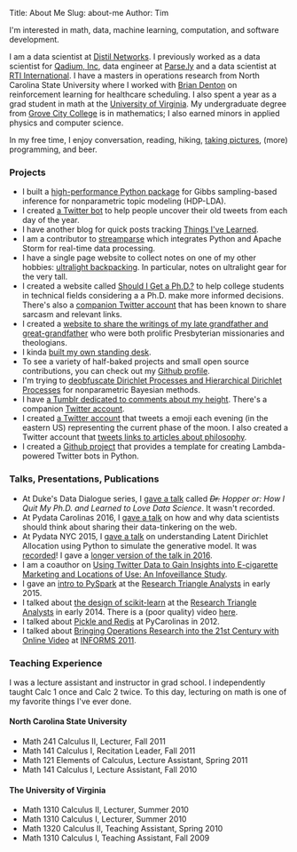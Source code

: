 Title: About Me
Slug: about-me
Author: Tim

I'm interested in math, data, machine learning, computation, and software development.

I am a data scientist at [Distil Networks](http://distilnetworks.com). I previously worked as a data scientist for [Qadium, Inc](https://qadium.com/ "QADIUM"), data engineer at [Parse.ly](http://parse.ly) and a data scientist at [RTI International](http://www.rti.org/ "RTI International"). I have a masters in operations research from North Carolina State University where I worked with [Brian Denton](http://sitemaker.umich.edu/btdenton/home) on reinforcement learning for healthcare scheduling. I also spent a year as a grad student in math at the [University of Virginia](http://www.math.virginia.edu "Department of Mathematics, U.Va."). My undergraduate degree from [Grove City College](http://www.gcc.edu/Pages/Grove-City-College.aspx "Grove City College") is in mathematics; I also earned minors in applied physics and computer science.

In my free time, I enjoy conversation, reading, hiking, [taking pictures](https://www.flickr.com/photos/tdhopper), (more) programming, and beer.

### Projects

* I built a [high-performance Python package](https://github.com/datamicroscopes/lda) for Gibbs sampling-based inference for nonparametric topic modeling (HDP-LDA).
* I created [a Twitter bot](http://twitter.com/your_old_tweets) to help people uncover their old tweets from each day of the year.
* I have another blog for quick posts tracking [Things I've Learned](http://til.tdhopper.com/).
* I am a contributor to [streamparse](https://github.com/Parsely/streamparse "Parsely/streamparse · GitHub") which integrates Python and Apache Storm for real-time data processing.
* I have a single page website to collect notes on one of my other hobbies: [ultralight backpacking](http://www.ultratall-ultralight.com/). In particular, notes on ultralight gear for the very tall.
* I created a website called [Should I Get a Ph.D.?](http://shouldigetaphd.com "Should I Get A Ph.D.?") to help college students in technical fields considering a a Ph.D. make more informed decisions. There's also a [companion Twitter account](https://twitter.com/shouldyougetphd "Should You Get a PhD (@ShouldYouGetPhD) | Twitter") that has been known to share sarcasm and relevant links.
* I created a [website to share the writings of my late grandfather and great-grandfather](http://joseph-hopper.com "Joseph-Hopper.com") who were both prolific Presbyterian missionaries and theologians.
* I kinda [built my own standing desk](https://plus.google.com/photos/118317721686581801159/albums/5885822848717804001 "None").
* To see a variety of half-baked projects and small open source contributions, you can check out my [Github profile](https://github.com/tdhopper?tab=repositories "tdhopper (Timothy Hopper)").
* I'm trying to [deobfuscate Dirichlet Processes and Hierarchical Dirichlet Processes](https://github.com/tdhopper/notes-on-dirichlet-processes) for nonparametric Bayesian methods.
* I have [a Tumblr dedicated to comments about my height](http://doyouplayball.tumblr.com/). There's a companion [Twitter account](https://twitter.com/doyouplayball).
* I created [a Twitter account](https://twitter.com/current_moon) that tweets a emoji each evening (in the eastern US) representing the current phase of the moon. I also created a Twitter account that [tweets links to articles about philosophy](https://twitter.com/sep_articles).
* I created a [Github project](https://github.com/tdhopper/tau) that provides a template for creating Lambda-powered Twitter bots in Python.


### Talks, Presentations, Publications

* At Duke's Data Dialogue series, I [gave a talk](https://docs.google.com/presentation/d/1_wdSh2PFxiqBegt5PcatbEiQaganlgdb5bH7V2jHXZI/pub?start=false&loop=false&delayms=5000) called _<s>Dr.</s> Hopper or: How I Quit My Ph.D. and Learned to Love Data Science_. It wasn't recorded.
* At Pydata Carolinas 2016, I [gave a talk](https://www.youtube.com/watch?v=uRul8QdYvqQ) on how and why data scientists should think about sharing their data-tinkering on the web.
* At Pydata NYC 2015, I [gave a talk](https://github.com/tdhopper/pydata-nyc-2015) on understanding Latent Dirichlet Allocation using Python to simulate the generative model. It was [recorded](https://www.youtube.com/watch?v=_R66X_udxZQ)! I gave a [longer version of the talk in 2016](https://www.youtube.com/watch?v=Wy-XhT2sHgM&feature=youtu.be).
* I am a coauthor on [Using Twitter Data to Gain Insights into E-cigarette Marketing and Locations of Use: An Infoveillance Study](http://www.jmir.org/2015/11/e251/).
* I gave an [intro to PySpark](http://nbviewer.ipython.org/format/slides/github/tdhopper/rta-pyspark-presentation/blob/master/slides.ipynb#/) at the [Research Triangle Analysts](http://www.rtpanalysts.org/home/ "Research Triangle Analysts") in early 2015.
* I talked about [the design of scikit-learn](http://nbviewer.ipython.org/format/slides/github/tdhopper/Research-Triangle-Analysts--Intro-to-scikit-learn/blob/master/Intro%20to%20Scikit-Learn.ipynb#/) at the [Research Triangle Analysts](http://www.rtpanalysts.org/home/ "Research Triangle Analysts | Analysts in the Research Triangle Region of North Carolina") in early 2014. There is a (poor quality) video [here](https://www.youtube.com/watch?v=2kx19t8bNMU).
* I talked about [Pickle and Redis](http://nbviewer.ipython.org/github/tdhopper/Pickle-and-Redis/blob/master/Pickle%20and%20Redis.ipynb "") at PyCarolinas in 2012.
* I talked about [Bringing Operations Research into the 21st Century with Online Video](https://www.youtube.com/watch?v=0gfBH4mC_iU) at [INFORMS 2011](http://meetings2.informs.org/charlotte2011/ "INFORMS Annual Meeting | 13th November 2011").

### Teaching Experience

I was a lecture assistant and instructor in grad school. I independently taught Calc 1 once and Calc 2 twice. To this day, lecturing on math is one of my favorite things I've ever done.

#### North Carolina State University

* Math 241 Calculus II, Lecturer, Fall 2011
* Math 141 Calculus I, Recitation Leader, Fall 2011
* Math 121 Elements of Calculus, Lecture Assistant, Spring 2011
* Math 141 Calculus I, Lecture Assistant, Fall 2010

#### The University of Virginia

* Math 1310 Calculus II, Lecturer, Summer 2010
* Math 1310 Calculus I, Lecturer, Summer 2010
* Math 1320 Calculus II, Teaching Assistant, Spring 2010
* Math 1310 Calculus I, Teaching Assistant, Fall 2009
